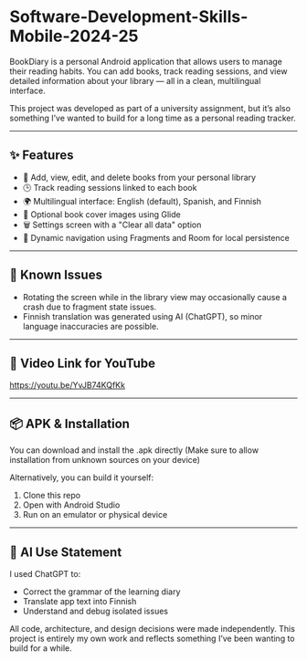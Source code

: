 # Software-Development-Skills-Mobile-2024-25

BookDiary is a personal Android application that allows users to manage their reading habits. You can add books, track reading sessions, and view detailed information about your library — all in a clean, multilingual interface.

This project was developed as part of a university assignment, but it’s also something I’ve wanted to build for a long time as a personal reading tracker.

---

## ✨ Features

- 📖 Add, view, edit, and delete books from your personal library  
- 🕒 Track reading sessions linked to each book  
- 🌍 Multilingual interface: English (default), Spanish, and Finnish  
- 📸 Optional book cover images using Glide  
- 🗑️ Settings screen with a "Clear all data" option  
- 🔄 Dynamic navigation using Fragments and Room for local persistence

---

## 🚧 Known Issues

- Rotating the screen while in the library view may occasionally cause a crash due to fragment state issues.
- Finnish translation was generated using AI (ChatGPT), so minor language inaccuracies are possible.

---
## 📸 Video Link for YouTube

https://youtu.be/YvJB74KQfKk

---

## 📦 APK & Installation

You can download and install the .apk directly (Make sure to allow installation from unknown sources on your device)

Alternatively, you can build it yourself:

1. Clone this repo  
2. Open with Android Studio  
3. Run on an emulator or physical device  

---

## 📄 AI Use Statement

I used ChatGPT to:
- Correct the grammar of the learning diary
- Translate app text into Finnish
- Understand and debug isolated issues

All code, architecture, and design decisions were made independently. This project is entirely my own work and reflects something I’ve been wanting to build for a while.
